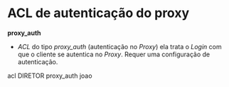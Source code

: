 # ACL de autenticação do proxy

**proxy_auth**

-  _ACL_ do tipo _proxy_auth_ (autenticação no _Proxy_) ela trata o _Login_ com que o cliente se autentica no _Proxy_. Requer uma configuração de autenticação.

acl DIRETOR proxy_auth joao